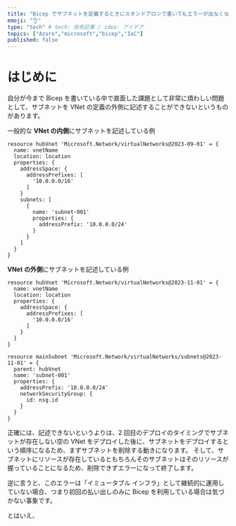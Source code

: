 ```yaml
---
title: "Bicep でサブネットを定義するときにスタンドアロンで書いてもエラーが出なくなったのが嬉しい"
emoji: "👌"
type: "tech" # tech: 技術記事 / idea: アイデア
topics: ["Azure","microsoft","bicep","IaC"]
published: false
---
```


# はじめに
自分が今まで Bicep を書いている中で直面した課題として非常に煩わしい問題として、サブネットを VNet の定義の外側に記述することができないというものがあります。

一般的な **VNet の内側**にサブネットを記述している例
```bicep
resource hubVnet 'Microsoft.Network/virtualNetworks@2023-09-01' = {
  name: vnetName
  location: location
  properties: {
    addressSpace: {
      addressPrefixes: [
        '10.0.0.0/16'
      ]
    }
    subnets: [
      {
        name: 'subnet-001'
        properties: {
          addressPrefix: '10.0.0.0/24'
        }
      }
    ]
  }
}
```

**VNet の外側**にサブネットを記述している例
```bicep
resource hubVnet 'Microsoft.Network/virtualNetworks@2023-11-01' = {
  name: vnetName
  location: location
  properties: {
    addressSpace: {
      addressPrefixes: [
        '10.0.0.0/16'
      ]
    }
  }
}

resource mainSubnet 'Microsoft.Network/virtualNetworks/subnets@2023-11-01' = {
  parent: hubVnet
  name: 'subnet-001'
  properties: {
    addressPrefix: '10.0.0.0/24'
    networkSecurityGroup: {
      id: nsg.id
    }
  }
}
```

正確には、記述できないというよりは、2 回目のデプロイのタイミングでサブネットが存在しない空の VNet をデプロイした後に、サブネットをデプロイするという順序になるため、まずサブネットを削除する動きになります。
そして、サブネットにリソースが存在しているともちろんそのサブネットはそのリソースが握っていることになるため、削除できずエラーになって終了します。

逆に言うと、このエラーは「イミュータブル インフラ」として継続的に運用していない場合、つまり初回の払い出しのみに Bicep を利用している場合は気づかない事象です。

とはいえ、